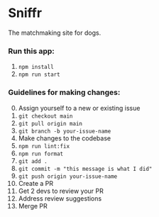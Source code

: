 # Sniffr

The matchmaking site for dogs.

### Run this app:

1. `npm install`
2. `npm run start`


### Guidelines for making changes:

0. Assign yourself to a new or existing issue
1. `git checkout main`
2. `git pull origin main`
3. `git branch -b your-issue-name`
4. Make changes to the codebase
5. `npm run lint:fix`
6. `npm run format`
7. `git add .`
8. `git commit -m "this message is what I did"`
9. `git push origin your-issue-name`
10. Create a PR
11. Get 2 devs to review your PR
12. Address review suggestions 
13. Merge PR
